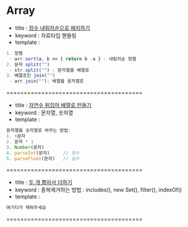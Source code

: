 # Array

- title : [정수 내림차순으로 배치하기](https://github.com/dagchigo-ssgtudy/dagchigo-ssgtudy/blob/main/Algorithm/Array/%EC%A0%95%EC%88%98%20%EB%82%B4%EB%A6%BC%EC%B0%A8%EC%88%9C%EC%9C%BC%EB%A1%9C%20%EB%B0%B0%EC%B9%98%ED%95%98%EA%B8%B0.html)
- keyword : 자료타입 핸들링
- template :  
```js
1. 정렬
 - arr.sort(a, b => { return b -a } : 내림차순 정렬
2. 문자 split("")
 - str.split("") : 문자열을 배열로 
3. 배열조인 join("")
 - arr.join(""): 배열을 문자열로
```


=======================================
- title : [자연수 뒤집어 배열로 만들기](https://github.com/dagchigo-ssgtudy/dagchigo-ssgtudy/blob/main/Algorithm/Array/%EC%9E%90%EC%97%B0%EC%88%98%20%EB%92%A4%EC%A7%91%EC%96%B4%20%EB%B0%B0%EC%97%B4%EB%A1%9C%20%EB%A7%8C%EB%93%A4%EA%B8%B0.html)
- keyword : 문자열, 숫자열
- template :  
```js
문자열을 숫자열로 바꾸는 방법:
1. +문자
2. 문자 * 1
3. Number(문자)
4. parseInt(문자)     // 정수
5. parseFloat(문자)   // 실수
```

=======================================
- title : [두 개 뽑아서 더하기](https://github.com/dagchigo-ssgtudy/dagchigo-ssgtudy/blob/main/Algorithm/Array/%EB%91%90%20%EA%B0%9C%20%EB%BD%91%EC%95%84%EC%84%9C%20%EB%8D%94%ED%95%98%EA%B8%B0.html)
- keyword : 중복제거하는 방법 : includes(), new Set(), filter(), indexOf()
- template : 
```js
여기다가 채워주세요
```
=======================================
